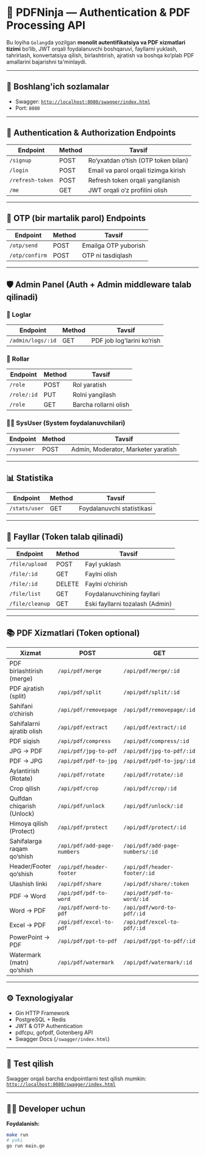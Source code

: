 # 📎 PDFNinja — Authentication & PDF Processing API

Bu loyiha `Golang`da yozilgan **monolit autentifikatsiya va PDF xizmatlari tizimi** bo‘lib, JWT orqali foydalanuvchi boshqaruvi, fayllarni yuklash, tahrirlash, konvertatsiya qilish, birlashtirish, ajratish va boshqa ko‘plab PDF amallarini bajarishni ta'minlaydi.

---

## 🚀 Boshlang'ich sozlamalar

- Swagger: [`http://localhost:8080/swagger/index.html`](http://localhost:8080/swagger/index.html)
- Port: `8080`

---

## 🔐 Authentication & Authorization Endpoints

| Endpoint            | Method | Tavsif                            |
|---------------------|--------|----------------------------------|
| `/signup`           | POST   | Ro‘yxatdan o‘tish (OTP token bilan) |
| `/login`            | POST   | Email va parol orqali tizimga kirish |
| `/refresh-token`    | POST   | Refresh token orqali yangilanish |
| `/me`               | GET    | JWT orqali o‘z profilini olish   |

---

## 🔐 OTP (bir martalik parol) Endpoints

| Endpoint          | Method | Tavsif                          |
|-------------------|--------|--------------------------------|
| `/otp/send`       | POST   | Emailga OTP yuborish          |
| `/otp/confirm`    | POST   | OTP ni tasdiqlash             |

---

## 🛡️ Admin Panel (Auth + Admin middleware talab qilinadi)

### 🔎 Loglar
| Endpoint               | Method | Tavsif                      |
|------------------------|--------|-----------------------------|
| `/admin/logs/:id`      | GET    | PDF job log'larini ko‘rish  |

### 👥 Rollar
| Endpoint         | Method | Tavsif                        |
|------------------|--------|-------------------------------|
| `/role`          | POST   | Rol yaratish                 |
| `/role/:id`      | PUT    | Rolni yangilash              |
| `/role`          | GET    | Barcha rollarni olish        |

### 🧑‍💼 SysUser (System foydalanuvchilari)
| Endpoint         | Method | Tavsif                        |
|------------------|--------|-------------------------------|
| `/sysuser`       | POST   | Admin, Moderator, Marketer yaratish |

---

## 📊 Statistika

| Endpoint           | Method | Tavsif                      |
|--------------------|--------|-----------------------------|
| `/stats/user`      | GET    | Foydalanuvchi statistikasi  |

---

## 📁 Fayllar (Token talab qilinadi)

| Endpoint              | Method | Tavsif                       |
|-----------------------|--------|------------------------------|
| `/file/upload`        | POST   | Fayl yuklash                |
| `/file/:id`           | GET    | Faylni olish                |
| `/file/:id`           | DELETE | Faylni o‘chirish            |
| `/file/list`          | GET    | Foydalanuvchining fayllari  |
| `/file/cleanup`       | GET    | Eski fayllarni tozalash (Admin) |

---

## 📚 PDF Xizmatlari (Token optional)

| Xizmat                      | POST                          | GET                                  |
|-----------------------------|-------------------------------|--------------------------------------|
| PDF birlashtirish (merge)   | `/api/pdf/merge`              | `/api/pdf/merge/:id`                 |
| PDF ajratish (split)        | `/api/pdf/split`              | `/api/pdf/split/:id`                 |
| Sahifani o‘chirish          | `/api/pdf/removepage`         | `/api/pdf/removepage/:id`           |
| Sahifalarni ajratib olish   | `/api/pdf/extract`            | `/api/pdf/extract/:id`              |
| PDF siqish                  | `/api/pdf/compress`           | `/api/pdf/compress/:id`             |
| JPG → PDF                  | `/api/pdf/jpg-to-pdf`         | `/api/pdf/jpg-to-pdf/:id`           |
| PDF → JPG                  | `/api/pdf/pdf-to-jpg`         | `/api/pdf/pdf-to-jpg/:id`           |
| Aylantirish (Rotate)        | `/api/pdf/rotate`             | `/api/pdf/rotate/:id`               |
| Crop qilish                | `/api/pdf/crop`               | `/api/pdf/crop/:id`                 |
| Qulfdan chiqarish (Unlock)  | `/api/pdf/unlock`             | `/api/pdf/unlock/:id`               |
| Himoya qilish (Protect)     | `/api/pdf/protect`            | `/api/pdf/protect/:id`              |
| Sahifalarga raqam qo‘shish  | `/api/pdf/add-page-numbers`   | `/api/pdf/add-page-numbers/:id`     |
| Header/Footer qo‘shish      | `/api/pdf/header-footer`      | `/api/pdf/header-footer/:id`        |
| Ulashish linki              | `/api/pdf/share`              | `/api/pdf/share/:token`             |
| PDF → Word                 | `/api/pdf/pdf-to-word`        | `/api/pdf/pdf-to-word/:id`          |
| Word → PDF                 | `/api/pdf/word-to-pdf`        | `/api/pdf/word-to-pdf/:id`          |
| Excel → PDF                | `/api/pdf/excel-to-pdf`       | `/api/pdf/excel-to-pdf/:id`         |
| PowerPoint → PDF           | `/api/pdf/ppt-to-pdf`         | `/api/pdf/ppt-to-pdf/:id`           |
| Watermark (matn) qo‘shish   | `/api/pdf/watermark`          | `/api/pdf/watermark/:id`            |

---

## ⚙️ Texnologiyalar

- Gin HTTP Framework
- PostgreSQL + Redis
- JWT & OTP Authentication
- pdfcpu, gofpdf, Gotenberg API
- Swagger Docs (`/swagger/index.html`)

---

## 🧪 Test qilish

Swagger orqali barcha endpointlarni test qilish mumkin:  
[`http://localhost:8080/swagger/index.html`](http://localhost:8080/swagger/index.html)

---

## 🧑‍💻 Developer uchun

**Foydalanish:**

```bash
make run
# yoki
go run main.go
